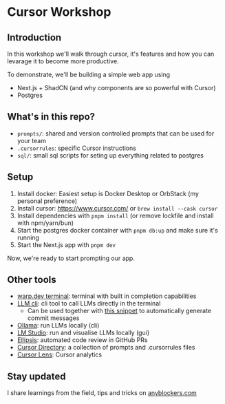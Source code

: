 # Cursor Workshop

## Introduction

In this workshop we'll walk through cursor, it's features and how you can levarage it to become more productive.

To demonstrate, we'll be building a simple web app using

- Next.js + ShadCN (and why components are so powerful with Cursor)
- Postgres

## What's in this repo?

- `prompts/`: shared and version controlled prompts that can be used for your team
- `.cursorrules`: specific Cursor instructions
- `sql/`: small sql scripts for seting up everything related to postgres

## Setup

1. Install docker: Easiest setup is Docker Desktop or OrbStack (my personal preference)
2. Install cursor: https://www.cursor.com/ or `brew install --cask cursor`
3. Install dependencies with `pnpm install` (or remove lockfile and install with npm/yarn/bun)
4. Start the postgres docker container with `pnpm db:up` and make sure it's running
5. Start the Next.js app with `pnpm dev`

Now, we're ready to start prompting our app.

## Other tools

- [warp.dev terminal](https://www.warp.dev/): terminal with built in completion capabilities
- [LLM cli](https://llm.datasette.io/en/stable/): cli tool to call LLMs directly in the terminal
  - Can be used together with [this snippet](https://gist.github.com/karpathy/1dd0294ef9567971c1e4348a90d69285) to automatically generate commit messages
- [Ollama](https://ollama.com/): run LLMs locally (cli)
- [LM Studio](https://lmstudio.ai/): run and visualise LLMs locally (gui)
- [Ellipsis](https://www.ellipsis.dev/): automated code review in GitHub PRs
- [Cursor Directory](https://cursor.directory/): a collection of prompts and .cursorrules files
- [Cursor Lens](https://www.cursorlens.com/): Cursor analytics

## Stay updated

I share learnings from the field, tips and tricks on [anyblockers.com](https://anyblockers.com/)

